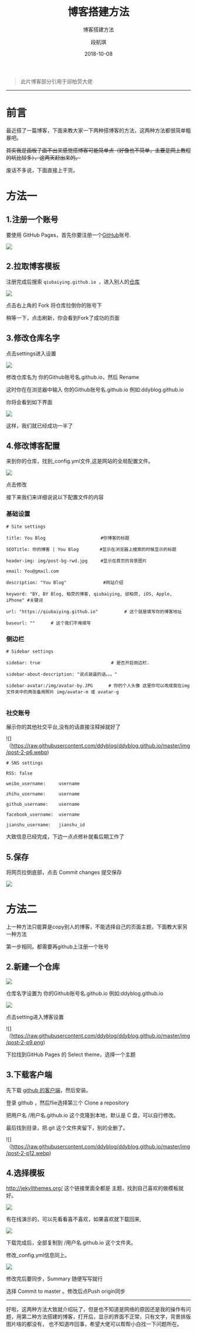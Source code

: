 ﻿---
layout:     post
title:      博客搭建方法
subtitle:   博客搭建方法
date:       2018-10-08
author:     段航琪
header-img: img/home-bg-o.jpg
catalog: true
tags:
    - blog
---
>此片博客部分引用于邱柏荧大佬

---


# 前言
最近搭了一篇博客，下面来教大家一下两种搭博客的方法，这两种方法都很简单粗暴吧。

~~其实我是画板子画不出来感觉搭博客可能简单点（好像也不简单，主要是网上教程的坑比较多），这两天赶出来的。~~

废话不多说，下面直接上干货。

# 方法一

## 1.注册一个账号

要使用 GitHub Pages，首先你要注册一个[GitHub](https://github.com/)账号.

![](https://raw.githubusercontent.com/ddyblog/ddyblog.github.io/master/img/post-2-p1.png)
## 2.拉取博客模板

注册完成后搜索  `qiubaiying.github.io `，进入别人的[仓库](https://github.com/qiubaiying/qiubaiying.github.io)

![](https://github.com/ddyblog/ddyblog.github.io/blob/master/img/post-2-p2.png)

点击右上角的 Fork 将仓库拉倒你的账号下

稍等一下，点击刷新，你会看到Fork了成功的页面

## 3.修改仓库名字

点击settings进入设置

![](https://raw.githubusercontent.com/ddyblog/ddyblog.github.io/master/img/post-2-p3.png)

修改仓库名为 你的Github账号名.github.io，然后 Rename

这时你在在浏览器中输入 你的Github账号名.github.io 例如:ddyblog.github.io

你将会看到如下界面

![](https://raw.githubusercontent.com/ddyblog/ddyblog.github.io/master/img/post-2-p4.png)

这样，我们就已经成功一半了

## 4.修改博客配置

来到你的仓库，找到_config.yml文件,这是网站的全局配置文件。

![](https://raw.githubusercontent.com/ddyblog/ddyblog.github.io/master/img/post-2-p5.webp)

点击修改

接下来我们来详细说说以下配置文件的内容

### 基础设置
```
# Site settings

title: You Blog                     #你博客的标题

SEOTitle: 你的博客 | You Blog        #显示在浏览器上搜索的时候显示的标题

header-img: img/post-bg-rwd.jpg     #显示在首页的背景图片

email: You@gmail.com    

description: "You Blog"              #网站介绍

keyword: "BY, BY Blog, 柏荧的博客, qiubaiying, 邱柏荧, iOS, Apple, iPhone" #关键词

url: "https://qiubaiying.github.io"          # 这个就是填写你的博客地址

baseurl: ""      # 这个我们不用填写
```

### 侧边栏

```
# Sidebar settings

sidebar: true                           # 是否开启侧边栏.

sidebar-about-description: "说点装逼的话。。。"

sidebar-avatar:/img/avatar-by.JPG      # 你的个人头像 这里你可以改成我在img文件夹中的两张备用照片 img/avatar-m 或 avatar-g


```

### 社交账号

展示你的其他社交平台,没有的话直接注释掉就好了

![]（https://raw.githubusercontent.com/ddyblog/ddyblog.github.io/master/img/post-2-p6.webp)

```
# SNS settings

RSS: false

weibo_username:     username

zhihu_username:     username

github_username:    username

facebook_username:  username

jianshu_username:   jianshu_id

```


大致信息已经完成，下边一点点修补就看后期工作了

## 5.保存

将网页拉倒底部，点击 Commit changes 提交保存

![](https://raw.githubusercontent.com/ddyblog/ddyblog.github.io/master/img/post-2-p7.webp)

# 方法二

上一种方法只能算是copy别人的博客，不能选择自己的页面主题，下面教大家另一种方法

第一步相同。都需要再github上注册一个账号

## 2.新建一个仓库

![](https://raw.githubusercontent.com/ddyblog/ddyblog.github.io/master/img/post-2-p8.png)

仓库名字设置为 你的Github账号名.github.io 例如:ddyblog.github.io

![](https://raw.githubusercontent.com/ddyblog/ddyblog.github.io/master/img/post-2-p10.png)

点击setting进入博客设置

![]（https://raw.githubusercontent.com/ddyblog/ddyblog.github.io/master/img/post-2-p9.png)

下拉找到GitHub Pages 的 Select theme，选择一个主题

## 3.下载客户端

先下载 [ github 的客户端]( https://desktop.github.com/)，然后安装。 

登录 github ，然后flie选择第三个 Clone a repository

把用户名 /用户名.github.io 这个克隆到本地，默认是 C 盘，可以自行修改。

最后找到目录，把.git 这个文件夹留下，别的全删了。

![]（https://raw.githubusercontent.com/ddyblog/ddyblog.github.io/master/img/post-2-p12.webp)

## 4.选择模板

http://jekyllthemes.org/ 这个链接里面全都是 主题，找到自己喜欢的做模板就好。

![](https://raw.githubusercontent.com/ddyblog/ddyblog.github.io/master/img/post-2-p13.webp)

有在线演示的，可以先看看喜不喜欢，如果喜欢就下载回来,

![](https://raw.githubusercontent.com/ddyblog/ddyblog.github.io/master/img/post-2-p14.webp)

下载完成后，全部复制到 /用户名.github.io 这个文件夹。

修改_config.yml信息同上。

![](https://raw.githubusercontent.com/ddyblog/ddyblog.github.io/master/img/post-2-p15.png)

修改完后要同步，Summary 随便写写就行

选择 Commit to master 。修改后点Push origin同步


*****
好啦，这两种方法大致就介绍玩了，但是也不知道是网络的原因还是我的操作有问题，用第二种方法搭建的博客，打开后，显示的界面不正常，只有文字，背景排版图片啥的都没有，
也不知道咋回事，希望大佬可以帮帮小白找一下问题所在。



	










